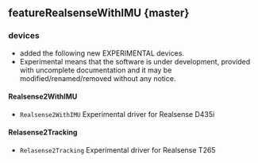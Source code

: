 featureRealsenseWithIMU {master}
----------------------


### devices

* added the following new EXPERIMENTAL devices.
* Experimental means that the software is under development, provided with uncomplete documentation and it may be modified/renamed/removed without any notice.

#### Realsense2WithIMU

* `Realsense2WithIMU` Experimental driver for Realsense D435i

#### Relasense2Tracking

* `Relasense2Tracking` Experimental driver for Realsense T265

